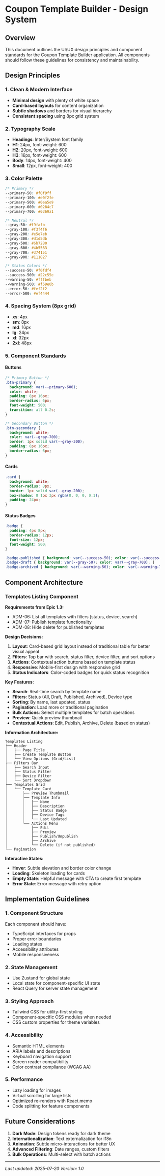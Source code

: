 # Coupon Template Builder - Design System

## Overview
This document outlines the UI/UX design principles and component standards for the Coupon Template Builder application. All components should follow these guidelines for consistency and maintainability.

## Design Principles

### 1. Clean & Modern Interface
- **Minimal design** with plenty of white space
- **Card-based layouts** for content organization
- **Subtle shadows** and borders for visual hierarchy
- **Consistent spacing** using 8px grid system

### 2. Typography Scale
- **Headings**: Inter/System font family
- **H1**: 24px, font-weight: 600
- **H2**: 20px, font-weight: 600  
- **H3**: 16px, font-weight: 600
- **Body**: 14px, font-weight: 400
- **Small**: 12px, font-weight: 400

### 3. Color Palette
```css
/* Primary */
--primary-50: #f0f9ff
--primary-100: #e0f2fe
--primary-500: #0ea5e9
--primary-600: #0284c7
--primary-700: #0369a1

/* Neutral */
--gray-50: #f9fafb
--gray-100: #f3f4f6
--gray-200: #e5e7eb
--gray-300: #d1d5db
--gray-500: #6b7280
--gray-600: #4b5563
--gray-700: #374151
--gray-900: #111827

/* Status Colors */
--success-50: #f0fdf4
--success-500: #22c55e
--warning-50: #fffbeb
--warning-500: #f59e0b
--error-50: #fef2f2
--error-500: #ef4444
```

### 4. Spacing System (8px grid)
- **xs**: 4px
- **sm**: 8px  
- **md**: 16px
- **lg**: 24px
- **xl**: 32px
- **2xl**: 48px

### 5. Component Standards

#### Buttons
```css
/* Primary Button */
.btn-primary {
  background: var(--primary-600);
  color: white;
  padding: 8px 16px;
  border-radius: 6px;
  font-weight: 500;
  transition: all 0.2s;
}

/* Secondary Button */
.btn-secondary {
  background: white;
  color: var(--gray-700);
  border: 1px solid var(--gray-300);
  padding: 8px 16px;
  border-radius: 6px;
}
```

#### Cards
```css
.card {
  background: white;
  border-radius: 8px;
  border: 1px solid var(--gray-200);
  box-shadow: 0 1px 3px rgba(0, 0, 0, 0.1);
  padding: 24px;
}
```

#### Status Badges
```css
.badge {
  padding: 4px 8px;
  border-radius: 12px;
  font-size: 12px;
  font-weight: 500;
}

.badge-published { background: var(--success-50); color: var(--success-700); }
.badge-draft { background: var(--gray-50); color: var(--gray-700); }
.badge-archived { background: var(--warning-50); color: var(--warning-700); }
```

## Component Architecture

### Templates Listing Component

**Requirements from Epic 1.3:**
- ADM-06: List all templates with filters (status, device, search)
- ADM-07: Publish template functionality
- ADM-08: Hide delete for published templates

**Design Decisions:**

1. **Layout**: Card-based grid layout instead of traditional table for better visual appeal
2. **Filters**: Top bar with search, status filter, device filter, and sort options
3. **Actions**: Contextual action buttons based on template status
4. **Responsive**: Mobile-first design with responsive grid
5. **Status Indicators**: Color-coded badges for quick status recognition

**Key Features:**
- **Search**: Real-time search by template name
- **Filters**: Status (All, Draft, Published, Archived), Device type
- **Sorting**: By name, last updated, status
- **Pagination**: Load more or traditional pagination
- **Bulk Actions**: Select multiple templates for batch operations
- **Preview**: Quick preview thumbnail
- **Contextual Actions**: Edit, Publish, Archive, Delete (based on status)

**Information Architecture:**
```
Templates Listing
├── Header
│   ├── Page Title
│   ├── Create Template Button
│   └── View Options (Grid/List)
├── Filters Bar
│   ├── Search Input
│   ├── Status Filter
│   ├── Device Filter
│   └── Sort Dropdown
├── Templates Grid
│   └── Template Card
│       ├── Preview Thumbnail
│       ├── Template Info
│       │   ├── Name
│       │   ├── Description
│       │   ├── Status Badge
│       │   ├── Device Tags
│       │   └── Last Updated
│       └── Actions Menu
│           ├── Edit
│           ├── Preview
│           ├── Publish/Unpublish
│           ├── Archive
│           └── Delete (if not published)
└── Pagination
```

**Interactive States:**
- **Hover**: Subtle elevation and border color change
- **Loading**: Skeleton loading for cards
- **Empty State**: Helpful message with CTA to create first template
- **Error State**: Error message with retry option

## Implementation Guidelines

### 1. Component Structure
Each component should have:
- TypeScript interfaces for props
- Proper error boundaries
- Loading states
- Accessibility attributes
- Mobile responsiveness

### 2. State Management
- Use Zustand for global state
- Local state for component-specific UI state
- React Query for server state management

### 3. Styling Approach
- Tailwind CSS for utility-first styling
- Component-specific CSS modules when needed
- CSS custom properties for theme variables

### 4. Accessibility
- Semantic HTML elements
- ARIA labels and descriptions
- Keyboard navigation support
- Screen reader compatibility
- Color contrast compliance (WCAG AA)

### 5. Performance
- Lazy loading for images
- Virtual scrolling for large lists
- Optimized re-renders with React.memo
- Code splitting for feature components

## Future Considerations

1. **Dark Mode**: Design tokens ready for dark theme
2. **Internationalization**: Text externalization for i18n
3. **Animation**: Subtle micro-interactions for better UX
4. **Advanced Filtering**: Date ranges, custom filters
5. **Bulk Operations**: Multi-select with batch actions

---

*Last updated: 2025-07-20*
*Version: 1.0*
